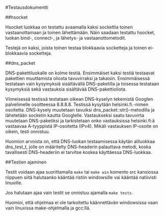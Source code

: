 #Testausdokumentti

##hsocket

Hsocket luokkaa on testattu avaamalla kaksi sockettia toinen vastaanottamaan ja toinen lähettämään. Näin saadaan testattu hsocket, luokan bind-, connect-, ja lähetys- ja vastaanottometodit.

Testejä on kaksi, joista toinen testaa blokkaavia socketteja ja toinen ei-blokkaavia socketteja.

##dns_packet

DNS-pakettiluokalle on kolme testiä. Ensimmäiset kaksi testiä testaavat pakettien muuttamista oliosta tavuvirraksi ja takaisin. Ensimmäisessä testataan vain kysymyksiä sisältävällä DNS-paketilla ja toisessa testataan kysymyksiä sekä vastauksia sisältävää DNS-pakettioliota.

Viimeisessä testissä testataan oikean DNS-kyselyn tekemistä Googlen palvelimelle osoitteessa 8.8.8.8. Testissä kysytään helsinki.fi.-nimen osoitetta. DNS-kysely muutetaan tavuiksi dns_packet::str()-metodilla ja lähetetään socketin kautta Googlelle. Vastaukseksi saatu tavuvirta muutetaan DNS-paketiksi ja tarkistetaan onko vastauksissa helsinki.fi:ä vastaavaa A-tyyppistä IP-osoitetta (IPv4). Mikäli vastauksen IP-osoite on oikein, testi onnistuu.

Huomion arvoista on, että DNS-luokan testaamisessa käytän aliluokkaa dns_test_t, jolle on määritelty DNS-headerin palauttava metodi, koska tavallisesti DNS-headeriin ei tarvitse koskea käyttäessa DNS-luokkaa.

##Testien ajaminen

Testit voidaan ajaa suorittamalla ```make``` tai ```make win``` komento src kansiossa riippuen siitä halutaanko kääntää ristiin windowsille vai kääntää natiivisti linuxille.

Jos halutaan ajaa vain testit se onnistuu ajamalla ```make tests```.

Huomioi, että ohjelmaa ei ole tarkoitettu käännettävän windowsissa vaan vain linuxissa make-ohjelmalla ja gcc:llä.
